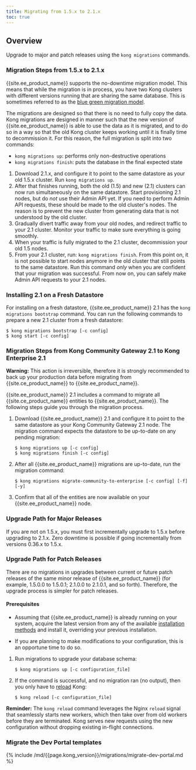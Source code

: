 ```yaml
---
title: Migrating from 1.5.x to 2.1.x
toc: true
---
```


## Overview

Upgrade to major and patch releases using the `kong migrations` commands.

### Migration Steps from 1.5.x to 2.1.x

{{site.ee_product_name}} supports the no-downtime migration model. This means
that while the migration is in process, you have two Kong clusters with different
versions running that are sharing the same database. This is sometimes referred
to as the
[blue green migration model](https://en.wikipedia.org/wiki/Blue-green_deployment).

The migrations are designed so that there is no need to fully copy
the data. Kong migrations are designed in manner such that
the new version of {{site.ee_product_name}} is able to use the data as it is
migrated, and to do so in a way so that the old Kong cluster keeps working until
it is finally time to decommission it. For this reason, the full migration is
split into two commands:

- `kong migrations up`: performs only non-destructive operations
- `kong migrations finish`: puts the database in the final expected state

1. Download 2.1.x, and configure it to point to the same datastore as your old
   1.5.x cluster. Run `kong migrations up`.
2. After that finishes running, both the old (1.5) and new (2.1) clusters can
   now run simultaneously on the same datastore. Start provisioning 2.1 nodes,
   but do _not_ use their Admin API yet. If you need to perform Admin API requests,
   these should be made to the old cluster's nodes. The reason is to prevent
   the new cluster from generating data that is not understood by the old
   cluster.
3. Gradually divert traffic away from your old nodes, and redirect traffic to
   your 2.1 cluster. Monitor your traffic to make sure everything
   is going smoothly.
4. When your traffic is fully migrated to the 2.1 cluster, decommission your
   old 1.5 nodes.
5. From your 2.1 cluster, run: `kong migrations finish`. From this point on,
   it is not possible to start nodes anymore in the old cluster that still points
   to the same datastore. Run this command _only_ when you are confident that
   your migration was successful. From now on, you can safely make Admin API
   requests to your 2.1 nodes.

### Installing 2.1 on a Fresh Datastore

For installing on a fresh datastore, {{site.ee_product_name}} 2.1 has the
`kong migrations bootstrap` command. You can run the following commands to
prepare a new 2.1 cluster from a fresh datastore:

```
$ kong migrations bootstrap [-c config]
$ kong start [-c config]
```

### Migration Steps from Kong Community Gateway 2.1 to Kong Enterprise 2.1

<div class="alert alert-red">
     <strong>Warning:</strong> This action is irreversible, therefore it is strongly
     recommended to back up your production data before migrating from
     {{site.ce_product_name}} to {{site.ee_product_name}}.
</div>

{{site.ee_product_name}} 2.1 includes a command to migrate all
{{site.ce_product_name}} entities to {{site.ee_product_name}}. The following
steps guide you through the migration process.

1. Download {{site.ee_product_name}} 2.1 and configure it to point to the
   same datastore as your Kong Community Gateway 2.1 node. The migration command
   expects the datastore to be up-to-date on any pending migration:

   ```shell
   $ kong migrations up [-c config]
   $ kong migrations finish [-c config]
   ```

2. After all {{site.ee_product_name}} migrations are up-to-date, run the
   migration command:

   ```shell
   $ kong migrations migrate-community-to-enterprise [-c config] [-f] [-y]
   ```
3. Confirm that all of the entities are now available on your
   {{site.ee_product_name}} node.

### Upgrade Path for Major Releases

If you are not on 1.5.x, you must first incrementally upgrade to 1.5.x before
upgrading to 2.1.x. Zero downtime is possible if going incrementally from
versions 0.36.x to 1.5.x.

### Upgrade Path for Patch Releases

There are no migrations in upgrades between current or
future patch releases of the same minor release of {{site.ee_product_name}}
(for example, 1.5.0.0 to 1.5.0.1; 2.1.0.0 to 2.1.0.1, and so forth). Therefore,
the upgrade process is simpler for patch releases.

#### Prerequisites

- Assuming that {{site.ee_product_name}} is already running on your system,
  acquire the latest version from any of the available
  [installation methods](https://docs.konghq.com/enterprise/2.1.x/deployment/installation/overview/)
  and install it, overriding your previous installation.

- If you are planning to make modifications to your configuration, this is an
  opportune time to do so.

1. Run migrations to upgrade your database schema:

   ```shell
   $ kong migrations up [-c configuration_file]
   ```

2. If the command is successful, and no migration ran (no output),
   then you only have to
   [reload](https://docs.konghq.com/2.1.x/cli/#kong-reload) Kong:

   ```shell
   $ kong reload [-c configuration_file]
   ```

**Reminder:** The `kong reload` command leverages the Nginx `reload` signal that
seamlessly starts new workers, which then take over from old workers before they
are terminated. Kong serves new requests using the new
configuration without dropping existing in-flight connections.

### Migrate the Dev Portal templates

{% include /md/{{page.kong_version}}/migrations/migrate-dev-portal.md %}
